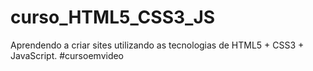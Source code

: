 # curso_HTML5_CSS3_JS
Aprendendo a criar sites utilizando as tecnologias de HTML5 + CSS3 + JavaScript. #cursoemvideo

